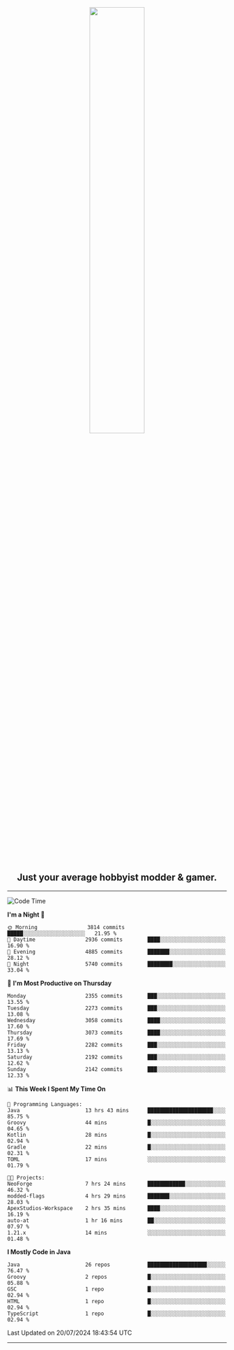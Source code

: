 <div align="center">
  <a href="https://apexmodder.xyz/"><img width="50%" height="50%" src="https://i.imgur.com/pc4HkGz.png"></a>
</div>
<h2 align="center">Just your average hobbyist modder & gamer.</h2>

---

<!--START_SECTION:waka-->
![Code Time](http://img.shields.io/badge/Code%20Time-1%2C285%20hrs%2017%20mins-blue)

**I'm a Night 🦉** 

```text
🌞 Morning                3814 commits        █████░░░░░░░░░░░░░░░░░░░░   21.95 % 
🌆 Daytime                2936 commits        ████░░░░░░░░░░░░░░░░░░░░░   16.90 % 
🌃 Evening                4885 commits        ███████░░░░░░░░░░░░░░░░░░   28.12 % 
🌙 Night                  5740 commits        ████████░░░░░░░░░░░░░░░░░   33.04 % 
```
📅 **I'm Most Productive on Thursday** 

```text
Monday                   2355 commits        ███░░░░░░░░░░░░░░░░░░░░░░   13.55 % 
Tuesday                  2273 commits        ███░░░░░░░░░░░░░░░░░░░░░░   13.08 % 
Wednesday                3058 commits        ████░░░░░░░░░░░░░░░░░░░░░   17.60 % 
Thursday                 3073 commits        ████░░░░░░░░░░░░░░░░░░░░░   17.69 % 
Friday                   2282 commits        ███░░░░░░░░░░░░░░░░░░░░░░   13.13 % 
Saturday                 2192 commits        ███░░░░░░░░░░░░░░░░░░░░░░   12.62 % 
Sunday                   2142 commits        ███░░░░░░░░░░░░░░░░░░░░░░   12.33 % 
```


📊 **This Week I Spent My Time On** 

```text
💬 Programming Languages: 
Java                     13 hrs 43 mins      █████████████████████░░░░   85.75 % 
Groovy                   44 mins             █░░░░░░░░░░░░░░░░░░░░░░░░   04.65 % 
Kotlin                   28 mins             █░░░░░░░░░░░░░░░░░░░░░░░░   02.94 % 
Gradle                   22 mins             █░░░░░░░░░░░░░░░░░░░░░░░░   02.31 % 
TOML                     17 mins             ░░░░░░░░░░░░░░░░░░░░░░░░░   01.79 % 

🐱‍💻 Projects: 
NeoForge                 7 hrs 24 mins       ████████████░░░░░░░░░░░░░   46.32 % 
modded-flags             4 hrs 29 mins       ███████░░░░░░░░░░░░░░░░░░   28.03 % 
ApexStudios-Workspace    2 hrs 35 mins       ████░░░░░░░░░░░░░░░░░░░░░   16.19 % 
auto-at                  1 hr 16 mins        ██░░░░░░░░░░░░░░░░░░░░░░░   07.97 % 
1.21.x                   14 mins             ░░░░░░░░░░░░░░░░░░░░░░░░░   01.48 % 
```

**I Mostly Code in Java** 

```text
Java                     26 repos            ███████████████████░░░░░░   76.47 % 
Groovy                   2 repos             █░░░░░░░░░░░░░░░░░░░░░░░░   05.88 % 
GSC                      1 repo              █░░░░░░░░░░░░░░░░░░░░░░░░   02.94 % 
HTML                     1 repo              █░░░░░░░░░░░░░░░░░░░░░░░░   02.94 % 
TypeScript               1 repo              █░░░░░░░░░░░░░░░░░░░░░░░░   02.94 % 
```




 Last Updated on 20/07/2024 18:43:54 UTC
<!--END_SECTION:waka-->

---
